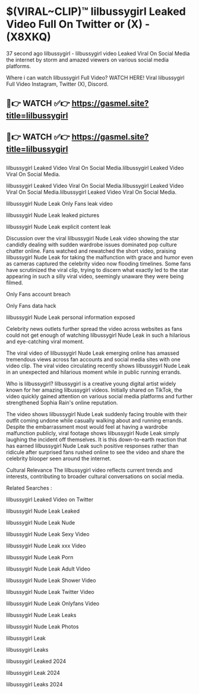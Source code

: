 # $(VIRAL~CLIP)™ lilbussygirl Leaked Video Full On Twitter or (X) -(X8XKQ)
37 second ago lilbussygirl - lilbussygirl video Leaked Viral On Social Media the internet by storm and amazed viewers on various social media platforms.

Where i can watch lilbussygirl Full Video? WATCH HERE! Viral lilbussygirl Full Video Instagram, Twitter (X), Discord.

## 🔴👉 WATCH ✅👉 https://gasmel.site?title=lilbussygirl
## 🔴👉 WATCH ✅👉 https://gasmel.site?title=lilbussygirl
##
lilbussygirl Leaked Video Viral On Social Media.lilbussygirl Leaked Video Viral On Social Media.

lilbussygirl Leaked Video Viral On Social Media.lilbussygirl Leaked Video Viral On Social Media.lilbussygirl Leaked Video Viral On Social Media.

lilbussygirl Nude Leak Only Fans leak video

lilbussygirl Nude Leak leaked pictures

lilbussygirl Nude Leak explicit content leak

Discussion over the viral lilbussygirl Nude Leak video showing the star candidly dealing with sudden wardrobe issues dominated pop culture chatter online. Fans watched and rewatched the short video, praising lilbussygirl Nude Leak for taking the malfunction with grace and humor even as cameras captured the celebrity video now flooding timelines. Some fans have scrutinized the viral clip, trying to discern what exactly led to the star appearing in such a silly viral video, seemingly unaware they were being filmed.


Only Fans account breach

Only Fans data hack

lilbussygirl Nude Leak personal information exposed

Celebrity news outlets further spread the video across websites as fans could not get enough of watching lilbussygirl Nude Leak in such a hilarious and eye-catching viral moment.


The viral video of lilbussygirl Nude Leak emerging online has amassed tremendous views across fan accounts and social media sites with one video clip. The viral video circulating recently shows lilbussygirl Nude Leak in an unexpected and hilarious moment while in public running errands.


Who is lilbussygirl? lilbussygirl is a creative young digital artist widely known for her amazing lilbussygirl videos. Initially shared on TikTok, the video quickly gained attention on various social media platforms and further strengthened Sophia Rain's online reputation.

The video shows lilbussygirl Nude Leak suddenly facing trouble with their outfit coming undone while casually walking about and running errands. Despite the embarrassment most would feel at having a wardrobe malfunction publicly, viral footage shows lilbussygirl Nude Leak simply laughing the incident off themselves. It is this down-to-earth reaction that has earned lilbussygirl Nude Leak such positive responses rather than ridicule after surprised fans rushed online to see the video and share the celebrity blooper seen around the internet.

Cultural Relevance The lilbussygirl video reflects current trends and interests, contributing to broader cultural conversations on social media.

Related Searches :

lilbussygirl Leaked Video on Twitter

lilbussygirl Nude Leak Leaked

lilbussygirl Nude Leak Nude

lilbussygirl Nude Leak Sexy Video

lilbussygirl Nude Leak xxx Video

lilbussygirl Nude Leak Porn

lilbussygirl Nude Leak Adult Video

lilbussygirl Nude Leak Shower Video

lilbussygirl Nude Leak Twitter Video

lilbussygirl Nude Leak Onlyfans Video

lilbussygirl Nude Leak Leaks

lilbussygirl Nude Leak Photos

lilbussygirl Leak

lilbussygirl Leaks

lilbussygirl Leaked 2024

lilbussygirl Leak 2024

lilbussygirl Leaks 2024
